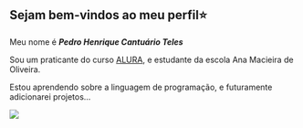 ## Sejam bem-vindos ao meu perfil⭐

Meu nome é _**Pedro Henrique Cantuário Teles**_

Sou um praticante do curso [ALURA](https://www.alura.com.br), e estudante da escola Ana Macieira de Oliveira.

Estou aprendendo sobre a linguagem de programação, e futuramente adicionarei projetos...

![](https://tenor.com/pt-BR/view/renato-augusto-ra8-corinthians-beijo-gif-25105610)
